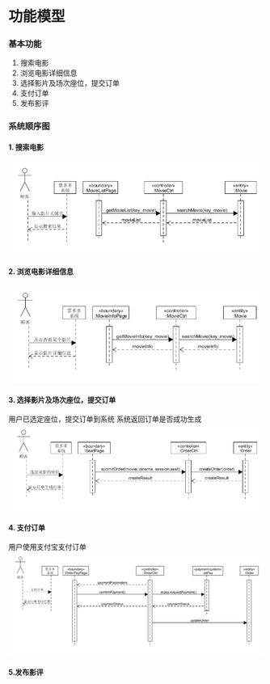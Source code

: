 # 功能模型

### 基本功能

1. 搜索电影
2. 浏览电影详细信息
3. 选择影片及场次座位，提交订单
4. 支付订单
5. 发布影评



### 系统顺序图

#### 1. 搜索电影

![searchImg](https://github.com/YeungLy/Test/blob/master/%E5%BA%8F%E5%88%97%E5%9B%BE1.png?raw=true)

#### 2. 浏览电影详细信息
![infoImg](https://github.com/YeungLy/Test/blob/master/%E5%BA%8F%E5%88%97%E5%9B%BE1-5.png?raw=true)


#### 3. 选择影片及场次座位，提交订单
用户已选定座位，提交订单到系统
系统返回订单是否成功生成
![bookingImg](https://github.com/YeungLy/Test/blob/master/%E5%BA%8F%E5%88%97%E5%9B%BE2.png?raw=true)

#### 4. 支付订单
用户使用支付宝支付订单
![paymentImg](https://github.com/YeungLy/Test/blob/master/%E5%BA%8F%E5%88%97%E5%9B%BE3.png?raw=true)


#### 5.发布影评 

